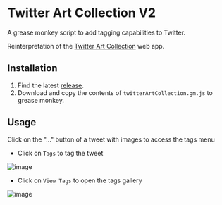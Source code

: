 # Twitter Art Collection V2 

A grease monkey script to add tagging capabilities to Twitter.

Reinterpretation of the [Twitter Art Collection](https://github.com/poohcom1/twitter-art-collection) web app.

## Installation

1. Find the latest [release](https://github.com/poohcom1/twitter-art-collection-v2/releases).
2. Download and copy the contents of `twitterArtCollection.gm.js` to grease monkey.

## Usage
Click on the "..." button of a tweet with images to access the tags menu

- Click on `Tags` to tag the tweet

![image](https://github.com/poohcom1/twitter-art-collection-v2/assets/74857873/0d5d338d-f907-484a-807d-ece9da6ca512)

- Click on `View Tags` to open the tags gallery

![image](https://github.com/poohcom1/twitter-art-collection-v2/assets/74857873/f5e1de7b-70cb-4e73-a403-f60e8d1a02c4)
